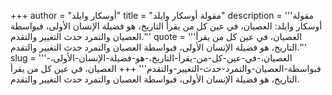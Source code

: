 +++
author = "أوسكار وايلد"
title = "مقولة أوسكار وايلد"
description = '''مقولة أوسكار وايلد: العصيان، في عين كل من يقرأ التاريخ، هو فضيلة الإنسان الأولى، فبواسطة العصيان والتمرد حدث التغيير والتقدم.'''
quote = '''العصيان، في عين كل من يقرأ التاريخ، هو فضيلة الإنسان الأولى، فبواسطة العصيان والتمرد حدث التغيير والتقدم.'''
slug = '''العصيان،-في-عين-كل-من-يقرأ-التاريخ،-هو-فضيلة-الإنسان-الأولى،-فبواسطة-العصيان-والتمرد-حدث-التغيير-والتقدم'''
+++
العصيان، في عين كل من يقرأ التاريخ، هو فضيلة الإنسان الأولى، فبواسطة العصيان والتمرد حدث التغيير والتقدم.
